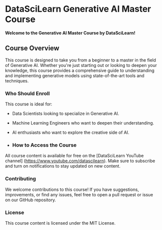 # DataSciLearn Generative AI Master Course

**Welcome to the Generative AI Master Course by DataSciLearn!**  


## Course Overview

This course is designed to take you from a beginner to a master in the field of Generative AI. Whether you're just starting out or looking to deepen your knowledge, this course provides a comprehensive guide to understanding and implementing generative models using state-of-the-art tools and techniques.

### Who Should Enroll

This course is ideal for:
- Data Scientists looking to specialize in Generative AI.
- Machine Learning Engineers who want to deepen their understanding.
- AI enthusiasts who want to explore the creative side of AI.

- ### How to Access the Course

All course content is available for free on the [DataSciLearn YouTube channel]
(https://www.youtube.com/datascilearn). Make sure to subscribe and turn on notifications to stay updated on new content.

### Contributing

We welcome contributions to this course! If you have suggestions, improvements, or find any issues, feel free to open a pull request or issue on our GitHub repository.

### License

This course content is licensed under the MIT License.
